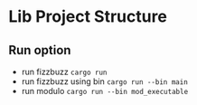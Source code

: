 # Lib Project Structure

## Run option
- run fizzbuzz `cargo run`
- run fizzbuzz using bin `cargo run --bin main`
- run modulo `cargo run --bin mod_executable`
